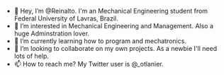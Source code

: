 - 👋 Hey, I’m @Reinalto. I'm an Mechanical Engineering student from Federal University of Lavras, Brazil.
- 👀 I’m interested in Mechanical Engineering and Management. Also a huge Adminstration lover.
- 🌱 I’m currently learning how to program and mechatronics.
- 💞️ I’m looking to collaborate on my own projects. As a newbie I'll need lots of help.
- 📫 How to reach me? My Twitter user is @_otlanier.

<!---
Reinalto/Reinalto is a ✨ special ✨ repository because its `README.md` (this file) appears on your GitHub profile.
You can click the Preview link to take a look at your changes.
--->
